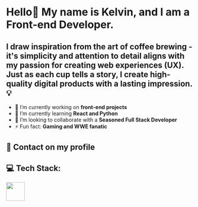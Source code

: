 # Hello👋 My name is Kelvin, and I am a Front-end Developer.

## I draw inspiration from the art of coffee brewing - it's simplicity and attention to detail aligns with my passion for creating web experiences (UX). Just as each cup tells a story, I create high-quality digital products with a lasting impression. 💡

- 🔭 I’m currently working on **front-end projects**
- 🌱 I’m currently learning **React and Python**
- 👯 I’m looking to collaborate with a **Seasoned Full Stack Developer**
- ⚡ Fun fact: **Gaming and WWE fanatic**
## 📱 Contact on my profile

## 💻 Tech Stack:

<div>
  <img style="width: 50px;" src="https://www.w3.org/html/logo/downloads/HTML5_Logo.svg">
  <img style="width: 50px; src="https://upload.wikimedia.org/wikipedia/commons/a/ab/Official_CSS_Logo.svg">
</div>
